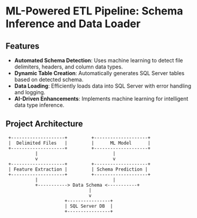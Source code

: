 # ML-Powered ETL Pipeline: Schema Inference and Data Loader

## Features
- **Automated Schema Detection**: Uses machine learning to detect file delimiters, headers, and column data types.
- **Dynamic Table Creation**: Automatically generates SQL Server tables based on detected schema.
- **Data Loading**: Efficiently loads data into SQL Server with error handling and logging.
- **AI-Driven Enhancements**: Implements machine learning for intelligent data type inference.

## Project Architecture
```plaintext
 +--------------------+         +--------------------+
 |  Delimited Files   |         |      ML Model      |
 +--------------------+         +--------------------+
           |                            |
           v                            v
 +--------------------+         +--------------------+
 | Feature Extraction |         | Schema Prediction |
 +--------------------+         +--------------------+
           |                            |
           +-----------> Data Schema <-----------+
                               |
                               v
                      +----------------+
                      | SQL Server DB  |
                      +----------------+

